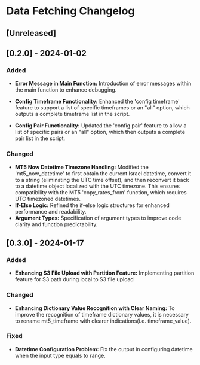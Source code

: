 # Data Fetching Changelog

## [Unreleased]

## [0.2.0] - 2024-01-02

### Added

- **Error Message in Main Function:** Introduction of error messages within the main function to enhance debugging.

- **Config Timeframe Functionality:** Enhanced the 'config timeframe' feature to support a list of specific timeframes or an "all" option, which outputs a complete timeframe list in the script.

- **Config Pair Functionality:** Updated the 'config pair' feature to allow a list of specific pairs or an "all" option, which then outputs a complete pair list in the script.

### Changed

- **MT5 Now Datetime Timezone Handling:** Modified the 'mt5_now_datetime' to first obtain the current Israel datetime, convert it to a string (eliminating the UTC time offset), and then reconvert it back to a datetime object localized with the UTC timezone. This ensures compatibility with the MT5 'copy_rates_from' function, which requires UTC timezoned datetimes.
- **If-Else Logic:** Refined the if-else logic structures for enhanced performance and readability.
- **Argument Types:** Specification of argument types to improve code clarity and function predictability.

## [0.3.0] - 2024-01-17

### Added

- **Enhancing S3 File Upload with Partition Feature:** Implementing partition feature for S3 path during local to S3 file upload

### Changed

- **Enhancing Dictionary Value Recognition with Clear Naming:** To improve the recognition of timeframe dictionary values, it is necessary to rename mt5_timeframe with clearer indications(i.e. timeframe_value).

### Fixed

- **Datetime Configuration Problem:** Fix the output in configuring datetime when the input type equals to range.
